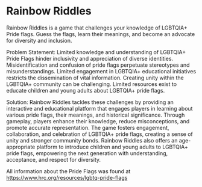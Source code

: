 # Rainbow Riddles
Rainbow Riddles is a game that challenges your knowledge of LGBTQIA+ Pride flags. Guess the flags, learn their meanings, and become an advocate for diversity and inclusion. 

Problem Statement: Limited knowledge and understanding of LGBTQIA+ Pride Flags hinder inclusivity and appreciation of diverse identities. Misidentification and confusion of pride flags perpetuate stereotypes and misunderstandings. Limited engagement in LGBTQIA+ educational initiatives restricts the dissemination of vital information. Creating unity within the LGBTQIA+ community can be challenging. Limited resources exist to educate children and young adults about LGBTQIA+ pride flags. 

Solution: Rainbow Riddles tackles these challenges by providing an interactive and educational platform that engages players in learning about various pride flags, their meanings, and historical significance. Through gameplay, players enhance their knowledge, reduce misconceptions, and promote accurate representation. The game fosters engagement, collaboration, and celebration of LGBTQIA+ pride flags, creating a sense of unity and stronger community bonds. Rainbow Riddles also offers an age-appropriate platform to introduce children and young adults to LGBTQIA+ pride flags, empowering the next generation with understanding, acceptance, and respect for diversity.

All information about the Pride Flags was found at https://www.hrc.org/resources/lgbtq-pride-flags
